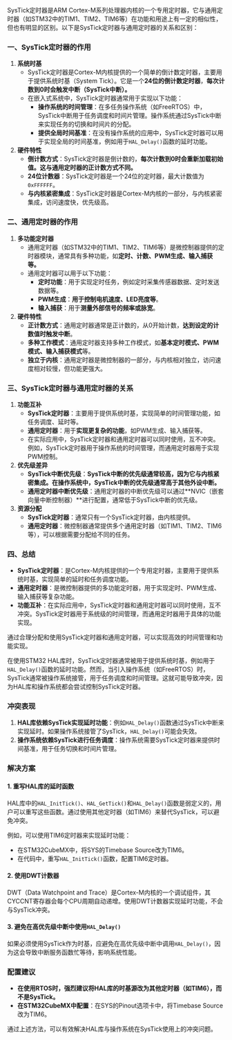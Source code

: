 SysTick定时器是ARM Cortex-M系列处理器内核的一个专用定时器，它与通用定时器（如STM32中的TIM1、TIM2、TIM6等）在功能和用途上有一定的相似性，但也有明显的区别。以下是SysTick定时器与通用定时器的关系和区别：

### 一、SysTick定时器的作用
1. **系统时基**
   - SysTick定时器是Cortex-M内核提供的一个简单的倒计数定时器，主要用于提供系统时基（System Tick）。它是一个**24位的倒计数定时器**，**每次计数到0时会触发中断（SysTick中断）。**
   - 在嵌入式系统中，SysTick定时器通常用于实现以下功能：
     - **操作系统的时间管理**：在多任务操作系统（如FreeRTOS）中，SysTick中断用于任务调度和时间片管理。操作系统通过SysTick中断来实现任务的切换和时间片的分配。
     - **提供全局时间基准**：在没有操作系统的应用中，SysTick定时器可以用于实现全局的时间基准，例如用于`HAL_Delay()`函数的延时功能。
2. **硬件特性**
   - **倒计数方式**：SysTick定时器是倒计数的，**每次计数到0时会重新加载初始值。这与通用定时器的正计数方式不同。**
   - **24位计数器**：SysTick定时器是一个24位的定时器，最大计数值为`0xFFFFFF`。
   - **与内核紧密集成**：SysTick定时器是Cortex-M内核的一部分，与内核紧密集成，访问速度快，优先级高。

### 二、通用定时器的作用
1. **多功能定时器**
   - 通用定时器（如STM32中的TIM1、TIM2、TIM6等）是微控制器提供的定时器模块，通常具有多种功能，如**定时、计数、PWM生成、输入捕获等。**
   - 通用定时器可以用于以下功能：
     - **定时功能**：用于实现定时任务，例如定时采集传感器数据、定时发送数据等。
     - **PWM生成**：**用于控制电机速度、LED亮度等**。
     - **输入捕获**：用于**测量外部信号的频率或脉宽**。
2. **硬件特性**
   - **正计数方式**：通用定时器通常是正计数的，从0开始计数，**达到设定的计数值时触发中断**。
   - **多种工作模式**：通用定时器支持多种工作模式，如**基本定时模式、PWM模式、输入捕获模式**等。
   - **独立于内核**：通用定时器是微控制器的一部分，与内核相对独立，访问速度相对较慢，但功能更强大。

### 三、SysTick定时器与通用定时器的关系
1. **功能互补**
   - **SysTick定时器**：主要用于提供系统时基，实现简单的时间管理功能，如任务调度、延时等。
   - **通用定时器**：用于**实现更复杂的功能**，如PWM生成、输入捕获等。
   - 在实际应用中，SysTick定时器和通用定时器可以同时使用，互不冲突。例如，SysTick定时器用于操作系统的时间管理，而通用定时器用于实现PWM控制。
2. **优先级差异**
   - **SysTick中断优先级**：**SysTick中断的优先级通常较高，因为它与内核紧密集成。在操作系统中，SysTick中断的优先级通常高于其他外设中断。**
   - **通用定时器中断优先级**：通用定时器的中断优先级可以通过**NVIC（嵌套向量中断控制器）**进行配置，通常低于SysTick中断的优先级。
3. **资源分配**
   - **SysTick定时器**：通常只有一个SysTick定时器，由内核提供。
   - **通用定时器**：微控制器通常提供多个通用定时器（如TIM1、TIM2、TIM6等），可以根据需要分配给不同的任务。

### 四、总结
- **SysTick定时器**：是Cortex-M内核提供的一个专用定时器，主要用于提供系统时基，实现简单的延时和任务调度功能。
- **通用定时器**：是微控制器提供的多功能定时器，用于实现定时、PWM生成、输入捕获等复杂功能。
- **功能互补**：在实际应用中，SysTick定时器和通用定时器可以同时使用，互不冲突。SysTick定时器用于系统级的时间管理，而通用定时器用于具体的功能实现。

通过合理分配和使用SysTick定时器和通用定时器，可以实现高效的时间管理和功能实现。





在使用STM32 HAL库时，SysTick定时器通常被用于提供系统时基，例如用于`HAL_Delay()`函数的延时功能。然而，当引入操作系统（如FreeRTOS）时，SysTick通常被操作系统接管，用于任务调度和时间管理。这就可能导致冲突，因为HAL库和操作系统都会尝试控制SysTick定时器。

### 冲突表现
1. **HAL库依赖SysTick实现延时功能**：例如`HAL_Delay()`函数通过SysTick中断来实现延时。如果操作系统接管了SysTick，`HAL_Delay()`可能会失效。
2. **操作系统依赖SysTick进行任务调度**：操作系统需要SysTick定时器来提供时间基准，用于任务切换和时间片管理。

### 解决方案
#### 1. 重写HAL库的延时函数
HAL库中的`HAL_InitTick()`、`HAL_GetTick()`和`HAL_Delay()`函数是弱定义的，用户可以重写这些函数。通过使用其他定时器（如TIM6）来替代SysTick，可以避免冲突。

例如，可以使用TIM6定时器来实现延时功能：
- 在STM32CubeMX中，将SYS的Timebase Source改为TIM6。
- 在代码中，重写`HAL_InitTick()`函数，配置TIM6定时器。

#### 2. 使用DWT计数器
DWT（Data Watchpoint and Trace）是Cortex-M内核的一个调试组件，其CYCCNT寄存器会每个CPU周期自动递增。使用DWT计数器实现延时功能，不会与SysTick冲突。

#### 3. 避免在高优先级中断中使用`HAL_Delay()`
如果必须使用SysTick作为时基，应避免在高优先级中断中调用`HAL_Delay()`，因为这会导致中断服务函数忙等待，影响系统性能。

### 配置建议
- **在使用RTOS时，强烈建议将HAL库的时基源改为其他定时器（如TIM6），而不是SysTick。**
- **在STM32CubeMX中配置**：在SYS的Pinout选项卡中，将Timebase Source改为TIM6。

通过上述方法，可以有效解决HAL库与操作系统在SysTick使用上的冲突问题。